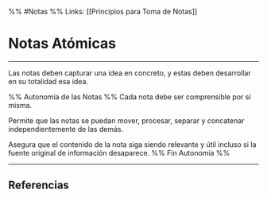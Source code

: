 %% #Notas %%
Links: [[Principios para Toma de Notas]]

# Notas Atómicas
---

Las notas deben capturar una idea en concreto, y estas deben desarrollar en su totalidad esa idea.

%% Autonomía de las Notas %%
Cada nota debe ser comprensible por sí misma.

Permite que las notas se puedan mover, procesar, separar y concatenar independientemente de las demás.

Asegura que el contenido de la nota siga siendo relevante y útil incluso si la fuente original de información desaparece.
%% Fin Autonomía %%

---

## Referencias